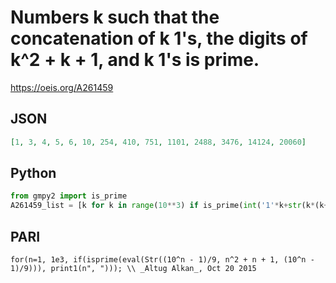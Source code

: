 # Numbers k such that the concatenation of k 1's, the digits of k^2 \+ k \+ 1, and k 1's is prime\.
https://oeis.org/A261459
## JSON
```JSON
[1, 3, 4, 5, 6, 10, 254, 410, 751, 1101, 2488, 3476, 14124, 20060]
```
## Python
```Python
from gmpy2 import is_prime
A261459_list = [k for k in range(10**3) if is_prime(int('1'*k+str(k*(k+1)+1)+'1'*k))]
```
## PARI
```PARI
for(n=1, 1e3, if(isprime(eval(Str((10^n - 1)/9, n^2 + n + 1, (10^n - 1)/9))), print1(n", "))); \\ _Altug Alkan_, Oct 20 2015
```
